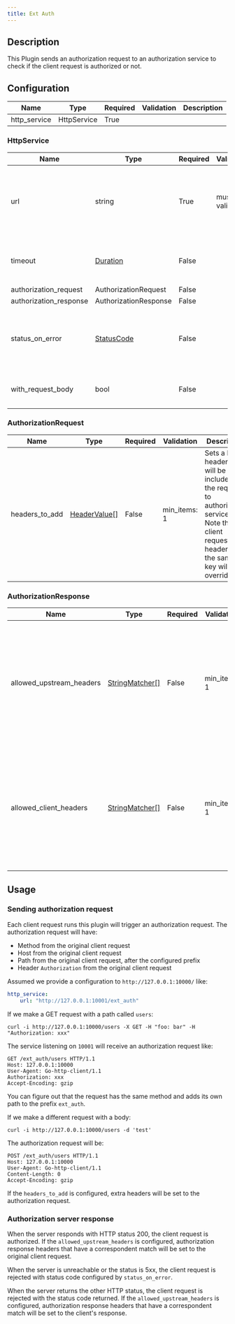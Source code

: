 ```yaml
---
title: Ext Auth
---
```


## Description

This Plugin sends an authorization request to an authorization service to check if the client request is authorized or not.

## Configuration

| Name         | Type        | Required | Validation | Description |
| ------------ | ----------- | -------- | ---------- | ----------- |
| http_service | HttpService | True     |            |             |

### HttpService

| Name                   | Type                                        | Required | Validation        | Description                                                                                                                                               |
| ---------------------- | ------------------------------------------- | -------- | ----------------- | --------------------------------------------------------------------------------------------------------------------------------------------------------- |
| url                    | string                                      | True     | must be valid URI | The uri to the external service, like `http://ext_auth/prefix`. The path given by the uri will be used as the prefix of the authorization request's path. |
| timeout                | [Duration](../../type#duration)                                    | False    |                   | The timeout duration. For example, `10s` means the timeout is 10 seconds. Default to 0.2s.                                                               |
| authorization_request  | AuthorizationRequest                        | False    |                   |                                                                                                                                                           |
| authorization_response | AuthorizationResponse                       | False    |                   |                                                                                                                                                           |
| status_on_error        | [StatusCode](../../type#statuscode) | False    |                   | Sets the HTTP status that is returned to the client when the authorization server returns an error or cannot be reached. The default status is `401`.     |
| with_request_body      | bool                                        | False    |                   | Buffer the client request body and send it within the authorization request.                                                                              |

### AuthorizationRequest

| Name           | Type                                               | Required | Validation   | Description                                                                                                                                               |
| -------------- | -------------------------------------------------- | -------- | ------------ | --------------------------------------------------------------------------------------------------------------------------------------------------------- |
| headers_to_add | [HeaderValue[]](../../type#headervalue) | False    | min_items: 1 | Sets a list of headers that will be included in the request to authorization service. Note that client request header of the same key will be overridden. |

### AuthorizationResponse

| Name                     | Type                                                 | Required | Validation   | Description                                                                                                                                                                     |
| ------------------------ | ---------------------------------------------------- | -------- | ------------ | ------------------------------------------------------------------------------------------------------------------------------------------------------------------------------- |
| allowed_upstream_headers | [StringMatcher[]](../../type.md#stringmatcher) | False    | min_items: 1 | When this is set, authorization response headers that have a correspondent match will be added to the original client request. Note that coexistent headers will be overridden. |
| allowed_client_headers   | [StringMatcher[]](../../type#stringmatcher) | False    | min_items: 1 | When this is set, authorization response headers that have a correspondent match will be added to the client's response when the request is rejected.                           |

## Usage

### Sending authorization request

Each client request runs this plugin will trigger an authorization request. The authorization request will have:

* Method from the original client request
* Host from the original client request
* Path from the original client request, after the configured prefix
* Header `Authorization` from the original client request

Assumed we provide a configuration to `http://127.0.0.1:10000/` like:

```yaml
http_service:
    url: "http://127.0.0.1:10001/ext_auth"
```

If we make a GET request with a path called `users`:

```shell
curl -i http://127.0.0.1:10000/users -X GET -H "foo: bar" -H "Authorization: xxx"
```

The service listening on `10001` will receive an authorization request like:

```
GET /ext_auth/users HTTP/1.1
Host: 127.0.0.1:10000
User-Agent: Go-http-client/1.1
Authorization: xxx
Accept-Encoding: gzip
```

You can figure out that the request has the same method and adds its own path to the prefix `ext_auth`.

If we make a different request with a body:

```shell
curl -i http://127.0.0.1:10000/users -d 'test'
```

The authorization request will be:

```
POST /ext_auth/users HTTP/1.1
Host: 127.0.0.1:10000
User-Agent: Go-http-client/1.1
Content-Length: 0
Accept-Encoding: gzip
```

If the `headers_to_add` is configured, extra headers will be set to the authorization request.

### Authorization server response

When the server responds with HTTP status 200, the client request is authorized. If the `allowed_upstream_headers` is configured, authorization response headers that have a correspondent match will be set to the original client request.

When the server is unreachable or the status is 5xx, the client request is rejected with status code configured by `status_on_error`.

When the server returns the other HTTP status, the client request is rejected with the status code returned. If the `allowed_upstream_headers` is configured, authorization response headers that have a correspondent match will be set to the client's response.
